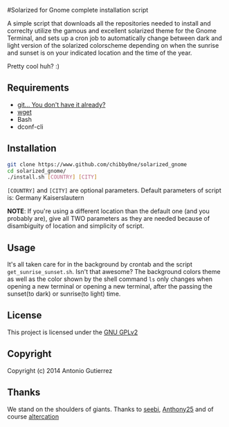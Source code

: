 #Solarized for Gnome complete installation script

A simple script that downloads all the repositories needed to install and correclty utilize the gamous and excellent solarized theme for the Gnome Terminal, and sets up a cron job to automatically change between dark and light version of the solarized colorscheme depending on when the sunrise and sunset is on your indicated location and the time of the year.

Pretty cool huh? :) 


## Requirements 

* [git... You don't have it already?](http://git-scm.com/downloads)
* [wget](https://www.gnu.org/software/wget/)
* Bash
* dconf-cli

## Installation

``` bash
git clone https://www.github.com/chibby0ne/solarized_gnome
cd solarized_gnome/
./install.sh [COUNTRY] [CITY]
```

`[COUNTRY]` and `[CITY]` are optional parameters.
Default parameters of script is: Germany Kaiserslautern

**NOTE**: If you're using a different location than the default one (and you probably are), give all TWO parameters as they are needed because of disambiguity of location and simplicity of script.


## Usage 

It's all taken care for in the background by crontab and the script `get_sunrise_sunset.sh`. Isn't that awesome? 
The background colors theme as well as the color shown by the shell command `ls` only changes when opening a new terminal or opening a new terminal, after the passing the sunset(to dark) or sunrise(to light) time.


## License

This project is licensed under the [GNU GPLv2](LICENSE)

## Copyright 

Copyright (c) 2014 Antonio Gutierrez

## Thanks

We stand on the shoulders of giants. 
Thanks to [seebi](https://github.com/seebi), [Anthony25](https://github.com/Anthony25) and of course [altercation](https://github.com/altercation)

